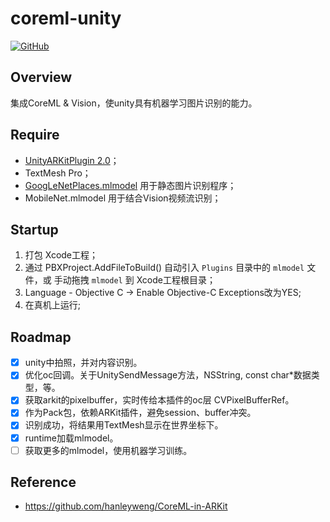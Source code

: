 # coreml-unity

[![GitHub](https://img.shields.io/github/license/mashape/apistatus.svg?style=social)](https://github.com/brakmic/OpenCV/blob/master/LICENSE)

## Overview

集成CoreML & Vision，使unity具有机器学习图片识别的能力。

## Require

- [UnityARKitPlugin 2.0](https://bitbucket.org/Unity-Technologies/unity-arkit-plugin)；
- TextMesh Pro；
- [GoogLeNetPlaces.mlmodel](https://developer.apple.com/machine-learning/build-run-models/) 用于静态图片识别程序；
- MobileNet.mlmodel 用于结合Vision视频流识别；

## Startup

1. 打包 Xcode工程；
2. 通过 PBXProject.AddFileToBuild() 自动引入 ``Plugins`` 目录中的 ``mlmodel`` 文件，或 手动拖拽 ``mlmodel`` 到 Xcode工程根目录；
3. Language - Objective C -> Enable Objective-C Exceptions改为YES;
4. 在真机上运行;

## Roadmap

- [x] unity中拍照，并对内容识别。
- [x] 优化oc回调。关于UnitySendMessage方法，NSString, const char*数据类型，等。
- [x] 获取arkit的pixelbuffer，实时传给本插件的oc层 CVPixelBufferRef。
- [x] 作为Pack包，依赖ARKit插件，避免session、buffer冲突。
- [x] 识别成功，将结果用TextMesh显示在世界坐标下。
- [x] runtime加载mlmodel。
- [ ] 获取更多的mlmodel，使用机器学习训练。

## Reference

- https://github.com/hanleyweng/CoreML-in-ARKit
